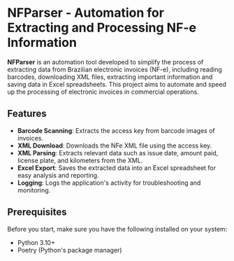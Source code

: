 # NFParser - Automation for Extracting and Processing NF-e Information

**NFParser** is an automation tool developed to simplify the process of extracting data from Brazilian electronic invoices (NF-e), including reading barcodes, downloading XML files, extracting important information and saving data in Excel spreadsheets. This project aims to automate and speed up the processing of electronic invoices in commercial operations.

## Features

- **Barcode Scanning**: Extracts the access key from barcode images of invoices.
- **XML Download**: Downloads the NFe XML file using the access key.
- **XML Parsing**: Extracts relevant data such as issue date, amount paid, license plate, and kilometers from the XML.
- **Excel Export**: Saves the extracted data into an Excel spreadsheet for easy analysis and reporting.
- **Logging**: Logs the application's activity for troubleshooting and monitoring.

## Prerequisites

Before you start, make sure you have the following installed on your system:

- Python 3.10+
- Poetry (Python's package manager)


